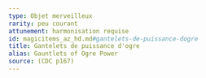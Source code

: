 ```yaml
---
type: Objet merveilleux
rarity: peu courant
attunement: harmonisation requise
id: magicitems_az_hd.md#gantelets-de-puissance-dogre
title: Gantelets de puissance d'ogre
alias: Gauntlets of Ogre Power
source: (CDC p167)
---
```



